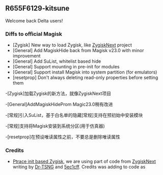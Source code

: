 ## R655F6129-kitsune

Welcome back Delta users!

### Diffs to official Magisk

- [Zygisk] New way to load Zygisk, like [ZygiskNext](https://github.com/Dr-TSNG/ZygiskNext) project
- [General] Add MagiskHide back from Magisk v23.0 with minor improvement
- [General] Add SuList, whitelist based hide
- [General] Support mounting in pre-init for modules
- [General] Support install Magisk into system partition (for emulators)
- [resetprop] Don't always deleting read-only properties before setting them

-[Zygisk]加载Zygisk的新方法，就像ZygiskNext项目 

-[General]AddMagiskHideProm Magic23.0稍有改进

-[常规]引入SuList，基于白名单的隐藏[常规]支持在预初始中安装模块

-[常规]支持将Magisk安装到系统分区(用于仿真器)

-[resetprop]在预设唯读属性之前，不要总是删除唯读属性

### Credits
- [Ptrace init based Zygisk](https://github.com/HuskyDG/Magisk/commits/ptrace-zygisk), we are using part of code from [ZygiskNext](https://github.com/Dr-TSNG/ZygiskNext) writing by [Dr-TSNG](https://github.com/Dr-TSNG/ZygiskNext) and [5ec1cff](https://github.com/5ec1cff). Credits was adding to code as